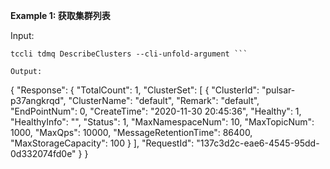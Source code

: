 **Example 1: 获取集群列表**



Input: 

```
tccli tdmq DescribeClusters --cli-unfold-argument ```

Output: 
```
{
    "Response": {
        "TotalCount": 1,
        "ClusterSet": [
            {
                "ClusterId": "pulsar-p37angkrqd",
                "ClusterName": "default",
                "Remark": "default",
                "EndPointNum": 0,
                "CreateTime": "2020-11-30 20:45:36",
                "Healthy": 1,
                "HealthyInfo": "",
                "Status": 1,
                "MaxNamespaceNum": 10,
                "MaxTopicNum": 1000,
                "MaxQps": 10000,
                "MessageRetentionTime": 86400,
                "MaxStorageCapacity": 100
            }
        ],
        "RequestId": "137c3d2c-eae6-4545-95dd-0d332074fd0e"
    }
}
```

